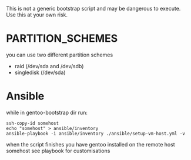 This is not a generic bootstrap script and may be dangerous to
execute. Use this at your own risk.

# PARTITION_SCHEMES

you can use two different partition schemes
 * raid (/dev/sda and /dev/sdb)
 * singledisk (/dev/sda)


# Ansible

while in gentoo-bootstrap dir run: 

``` 
ssh-copy-id somehost
echo "somehost" > ansible/inventory
ansible-playbook -i ansible/inventory ./ansible/setup-vm-host.yml -v
```

when the script finishes you have gentoo installed on the remote host somehost 
see playbook for customisations

